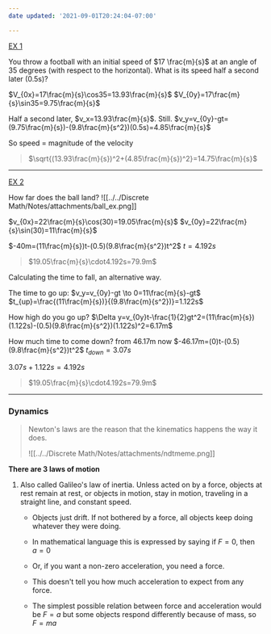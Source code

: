 ```yaml
---
date updated: '2021-09-01T20:24:04-07:00'

---
```



<u>EX 1</u>

You throw a football with an initial speed of $17 \frac{m}{s}$ at an angle of 35 degrees (with respect to the horizontal). What is its speed half a second later (0.5s)?

$V_{0x}=17\frac{m}{s}\cos35=13.93\frac{m}{s}$
$V_{0y}=17\frac{m}{s}\sin35=9.75\frac{m}{s}$

Half a second later, $v_x=13.93\frac{m}{s}$. Still. $v_y=v_{0y}-gt=(9.75\frac{m}{s})-(9.8\frac{m}{s^2})(0.5s)=4.85\frac{m}{s}$

So speed = magnitude of the velocity 

>$\sqrt{(13.93\frac{m}{s})^2+(4.85\frac{m}{s})^2}=14.75\frac{m}{s}$

---

<u>EX 2</u>

How far does the ball land?
![[../../Discrete Math/Notes/attachments/ball_ex.png]]

$v_{0x}=22\frac{m}{s}\cos(30)=19.05\frac{m}{s}$
$v_{0y}=22\frac{m}{s}\sin(30)=11\frac{m}{s}$

$-40m=(11\frac{m}{s})t-(0.5)(9.8\frac{m}{s^2})t^2$
$t=4.192s$

>$19.05\frac{m}{s}\cdot4.192s=79.9m$

Calculating the time to fall, an alternative way.

The time to go up: $v_y=v_{0y}-gt \to 0=11\frac{m}{s}-gt$
$t_{up}=\frac{(11\frac{m}{s})}{(9.8\frac{m}{s^2})}=1.122s$

How high do you go up?
$\Delta y=v_{0y}t-\frac{1}{2}gt^2=(11\frac{m}{s})(1.122s)-(0.5)(9.8\frac{m}{s^2})(1.122s)^2=6.17m$

How much time to come down? from 46.17m now
$-46.17m=(0)t-(0.5)(9.8\frac{m}{s^2})t^2$
$t_{down}=3.07s$

$3.07s+1.122s=4.192s$
>$19.05\frac{m}{s}\cdot4.192s=79.9m$

---

### Dynamics

> Newton's laws are the reason that the kinematics happens the way it does.
>
> ![[../../Discrete Math/Notes/attachments/ndtmeme.png]]

**There are 3 laws of motion**

1. Also called Galileo's law of inertia. Unless acted on by a force, objects at rest remain at rest, or objects in motion, stay in motion, traveling in a straight line, and constant speed.

   - Objects just drift. If not bothered by a force, all objects keep doing whatever they were doing.

   - In mathematical language this is expressed by saying if $F=0$, then $a=0$

   - Or, if you want a non-zero acceleration, you need a force.

   - This doesn't tell you how much acceleration to expect from any force.

   - The simplest possible relation between force and acceleration would be $F=a$ but some objects respond differently because of mass, so $F=ma$
